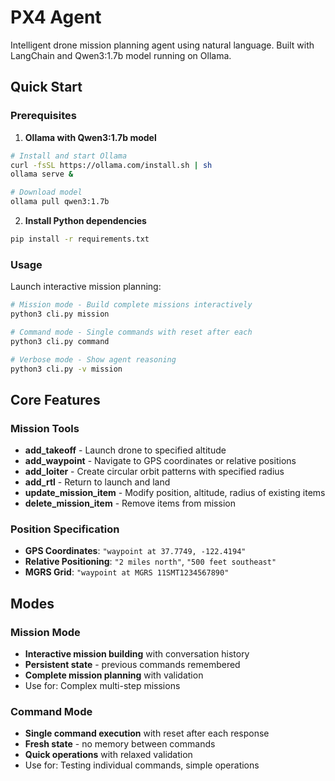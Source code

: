 # PX4 Agent

Intelligent drone mission planning agent using natural language. Built with LangChain and Qwen3:1.7b model running on Ollama.

## Quick Start

### Prerequisites
1. **Ollama with Qwen3:1.7b model**
```bash
# Install and start Ollama
curl -fsSL https://ollama.com/install.sh | sh
ollama serve &

# Download model
ollama pull qwen3:1.7b
```

2. **Install Python dependencies**
```bash
pip install -r requirements.txt
```

### Usage

Launch interactive mission planning:
```bash
# Mission mode - Build complete missions interactively
python3 cli.py mission

# Command mode - Single commands with reset after each
python3 cli.py command

# Verbose mode - Show agent reasoning
python3 cli.py -v mission
```

## Core Features

### Mission Tools
- **add_takeoff** - Launch drone to specified altitude
- **add_waypoint** - Navigate to GPS coordinates or relative positions
- **add_loiter** - Create circular orbit patterns with specified radius
- **add_rtl** - Return to launch and land
- **update_mission_item** - Modify position, altitude, radius of existing items
- **delete_mission_item** - Remove items from mission

### Position Specification
- **GPS Coordinates**: `"waypoint at 37.7749, -122.4194"`
- **Relative Positioning**: `"2 miles north"`, `"500 feet southeast"`
- **MGRS Grid**: `"waypoint at MGRS 11SMT1234567890"`

## Modes

### Mission Mode
- **Interactive mission building** with conversation history
- **Persistent state** - previous commands remembered
- **Complete mission planning** with validation
- Use for: Complex multi-step missions

### Command Mode  
- **Single command execution** with reset after each response
- **Fresh state** - no memory between commands
- **Quick operations** with relaxed validation
- Use for: Testing individual commands, simple operations